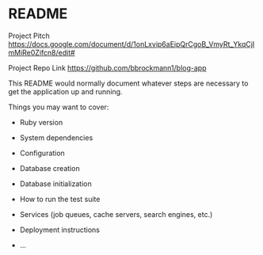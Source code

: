 # README

Project Pitch
https://docs.google.com/document/d/1onLxvip6aEipQrCgoB_VmyRt_YkqCjImMiRe0Zifcn8/edit#

Project Repo Link
https://github.com/bbrockmann1/blog-app

This README would normally document whatever steps are necessary to get the
application up and running.

Things you may want to cover:

* Ruby version

* System dependencies

* Configuration

* Database creation

* Database initialization

* How to run the test suite

* Services (job queues, cache servers, search engines, etc.)

* Deployment instructions

* ...
